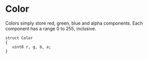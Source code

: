 # Color

Colors simply store red, green, blue and alpha components. Each component has a
range 0 to 255, inclusive.

```
struct Color
{
   uint8 r, g, b, a;
}
```

<!-- EOF -->
